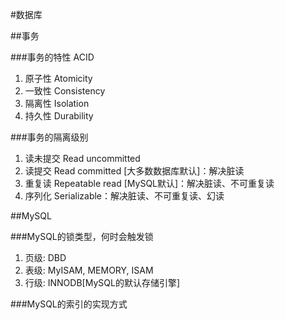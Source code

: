 #数据库

##事务

###事务的特性
ACID
1. 原子性 Atomicity
2. 一致性 Consistency
3. 隔离性 Isolation
4. 持久性 Durability

###事务的隔离级别

1. 读未提交 Read uncommitted
2. 读提交 Read committed [大多数数据库默认]：解决脏读
3. 重复读 Repeatable read [MySQL默认]：解决脏读、不可重复读
4. 序列化 Serializable：解决脏读、不可重复读、幻读


##MySQL

###MySQL的锁类型，何时会触发锁

1. 页级: DBD
2. 表级: MyISAM, MEMORY, ISAM
3. 行级: INNODB[MySQL的默认存储引擎]

###MySQL的索引的实现方式